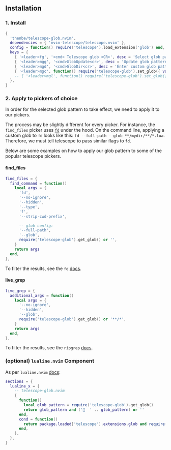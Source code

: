 ## Installation

### 1. Install

```lua
{
  'thenbe/telescope-glob.nvim',
  dependencies = { 'nvim-telescope/telescope.nvim' },
  config = function() require('telescope').load_extension('glob') end,
  keys = {
    { '<leader>fg', '<cmd> Telescope glob <CR>', desc = 'Select glob pattern' },
    { '<leader>mgg', '<cmd>GlobUpdate<cr>', desc = 'Update glob pattern' },
    { '<leader>mgd', '<cmd>GlobDir<cr>', desc = 'Enter custom glob pattern' },
    { '<leader>mgc', function() require('telescope-glob').set_glob({ value = '' }) end, desc = 'Clear glob pattern' },
    -- { '<leader>mgl', function() require('telescope-glob').set_glob({ value = '**/*.lua' }) end, desc = 'Set glob pattern to lua files only' },
  },
}
```

### 2. Apply to pickers of choice

In order for the selected glob pattern to take effect, we need to apply it to our pickers.

The process may be slightly different for every picker. For instance, the `find_files` picker uses [`fd`](https://github.com/sharkdp/fd) under the hood. On the command line, applying a custom glob to `fd` looks like this: `fd --full-path --glob **/mydir/**/*.lua`. Therefore, we must tell telescope to pass similar flags to `fd`.

Below are some examples on how to apply our glob pattern to some of the popular telescope pickers.

#### find_files

```lua
find_files = {
  find_command = function()
    local args = {
      'fd',
      '--no-ignore',
      '--hidden',
      '--type',
      'f',
      '--strip-cwd-prefix',

      -- glob config:
      '--full-path',
      '--glob',
      require('telescope-glob').get_glob() or '',
    }
    return args
  end,
},
```

To filter the results, see the `fd` [docs](https://github.com/sharkdp/fd?tab=readme-ov-file#excluding-specific-files-or-directories).

#### live_grep

```lua
live_grep = {
  additional_args = function()
    local args = {
      '--no-ignore',
      '--hidden',
      '--glob',
      require('telescope-glob').get_glob() or '**/*',
    }
    return args
  end,
},
```

To filter the results, see the `ripgrep` [docs](https://github.com/BurntSushi/ripgrep/blob/master/GUIDE.md#manual-filtering-globs).

### (optional) `lualine.nvim` Component

As per `lualine.nvim` [docs](https://github.com/nvim-lualine/lualine.nvim?tab=readme-ov-file#lua-expressions-as-lualine-component):

```lua
sections = {
  lualine_x = {
    -- telescope-glob.nvim
    {
      function()
        local glob_pattern = require('telescope-glob').get_glob()
        return glob_pattern and ('  ' .. glob_pattern) or ''
      end,
      cond = function()
        return package.loaded['telescope'].extensions.glob and require('telescope-glob').get_glob() ~= ''
      end,
    },
  },
}
```
